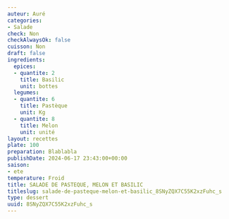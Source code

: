 ```yaml
---
auteur: Auré
categories:
- Salade
check: Non
checkAlwaysOk: false
cuisson: Non
draft: false
ingredients:
  epices:
  - quantite: 2
    title: Basilic
    unit: bottes
  legumes:
  - quantite: 6
    title: Pastèque
    unit: Kg
  - quantite: 8
    title: Melon
    unit: unité
layout: recettes
plate: 100
preparation: Blablabla
publishDate: 2024-06-17 23:43:00+00:00
saison:
- ete
temperature: Froid
title: SALADE DE PASTEQUE, MELON ET BASILIC
titleslug: salade-de-pasteque-melon-et-basilic_8SNyZQX7C55K2xzFuhc_s
type: dessert
uuid: 8SNyZQX7C55K2xzFuhc_s
---
```

